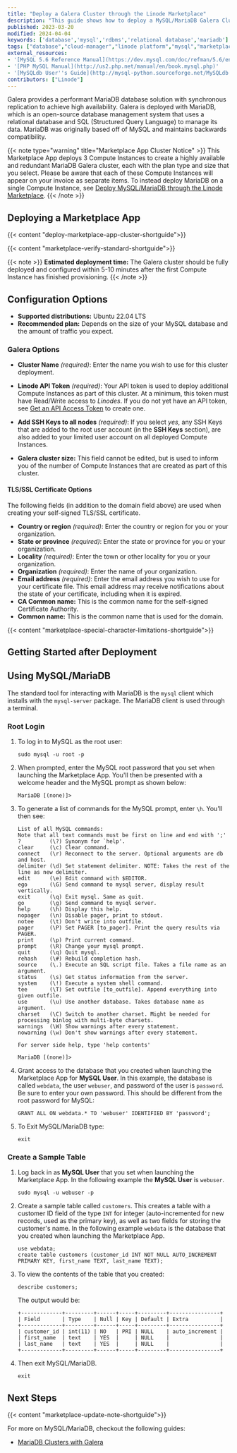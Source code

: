```yaml
---
title: "Deploy a Galera Cluster through the Linode Marketplace"
description: "This guide shows how to deploy a MySQL/MariaDB Galera Cluster through the Linode Marketplace."
published: 2023-03-20
modified: 2024-04-04
keywords: ['database','mysql','rdbms','relational database','mariadb']
tags: ["database","cloud-manager","linode platform","mysql","marketplace","mariadb"]
external_resources:
- '[MySQL 5.6 Reference Manual](https://dev.mysql.com/doc/refman/5.6/en/index.html)'
- '[PHP MySQL Manual](http://us2.php.net/manual/en/book.mysql.php)'
- '[MySQLdb User''s Guide](http://mysql-python.sourceforge.net/MySQLdb.html)'
contributors: ["Linode"]
---
```


Galera provides a performant MariaDB database solution with synchronous replication to achieve high availability. Galera is deployed with MariaDB, which is an open-source database management system that uses a relational database and SQL (Structured Query Language) to manage its data. MariaDB was originally based off of MySQL and maintains backwards compatibility.

{{< note type="warning" title="Marketplace App Cluster Notice" >}}
This Marketplace App deploys 3 Compute Instances to create a highly available and redundant MariaDB Galera cluster, each with the plan type and size that you select. Please be aware that each of these Compute Instances will appear on your invoice as separate items. To instead deploy MariaDB on a single Compute Instance, see [Deploy MySQL/MariaDB through the Linode Marketplace](/docs/products/tools/marketplace/guides/mysql/).
{{< /note >}}

## Deploying a Marketplace App

{{< content "deploy-marketplace-app-cluster-shortguide">}}

{{< content "marketplace-verify-standard-shortguide">}}

{{< note >}}
**Estimated deployment time:** The Galera cluster should be fully deployed and configured within 5-10 minutes after the first Compute Instance has finished provisioning.
{{< /note >}}

## Configuration Options

- **Supported distributions:** Ubuntu 22.04 LTS
- **Recommended plan:** Depends on the size of your MySQL database and the amount of traffic you expect.

### Galera Options

- **Cluster Name** *(required)*: Enter the name you wish to use for this cluster deployment.

- **Linode API Token** *(required)*: Your API token is used to deploy additional Compute Instances as part of this cluster. At a minimum, this token must have Read/Write access to *Linodes*. If you do not yet have an API token, see [Get an API Access Token](/docs/products/tools/api/guides/manage-api-tokens/) to create one.

- **Add SSH Keys to all nodes** *(required)*: If you select *yes*, any SSH Keys that are added to the root user account (in the **SSH Keys** section), are also added to your limited user account on all deployed Compute Instances.

- **Galera cluster size:** This field cannot be edited, but is used to inform you of the number of Compute Instances that are created as part of this cluster.

#### TLS/SSL Certificate Options

The following fields (in addition to the domain field above) are used when creating your self-signed TLS/SSL certificate.

- **Country or region** *(required)*: Enter the country or region for you or your organization.
- **State or province** *(required)*: Enter the state or province for you or your organization.
- **Locality** *(required)*: Enter the town or other locality for you or your organization.
- **Organization** *(required)*: Enter the name of your organization.
- **Email address** *(required)*: Enter the email address you wish to use for your certificate file. This email address may receive notifications about the state of your certificate, including when it is expired.
- **CA Common name:** This is the common name for the self-signed Certificate Authority.
- **Common name:** This is the common name that is used for the domain.

{{< content "marketplace-special-character-limitations-shortguide">}}

## Getting Started after Deployment

## Using MySQL/MariaDB

The standard tool for interacting with MariaDB is the `mysql` client which installs with the `mysql-server` package. The MariaDB client is used through a terminal.

### Root Login

1.  To log in to MySQL as the root user:

    ```command
    sudo mysql -u root -p
    ```

1.  When prompted, enter the MySQL root password that you set when launching the Marketplace App. You'll then be presented with a welcome header and the MySQL prompt as shown below:

    ```command
    MariaDB [(none)]>
    ```

1.  To generate a list of commands for the MySQL prompt, enter `\h`. You'll then see:

    ```output
    List of all MySQL commands:
    Note that all text commands must be first on line and end with ';'
    ?         (\?) Synonym for `help'.
    clear     (\c) Clear command.
    connect   (\r) Reconnect to the server. Optional arguments are db and host.
    delimiter (\d) Set statement delimiter. NOTE: Takes the rest of the line as new delimiter.
    edit      (\e) Edit command with $EDITOR.
    ego       (\G) Send command to mysql server, display result vertically.
    exit      (\q) Exit mysql. Same as quit.
    go        (\g) Send command to mysql server.
    help      (\h) Display this help.
    nopager   (\n) Disable pager, print to stdout.
    notee     (\t) Don't write into outfile.
    pager     (\P) Set PAGER [to_pager]. Print the query results via PAGER.
    print     (\p) Print current command.
    prompt    (\R) Change your mysql prompt.
    quit      (\q) Quit mysql.
    rehash    (\#) Rebuild completion hash.
    source    (\.) Execute an SQL script file. Takes a file name as an argument.
    status    (\s) Get status information from the server.
    system    (\!) Execute a system shell command.
    tee       (\T) Set outfile [to_outfile]. Append everything into given outfile.
    use       (\u) Use another database. Takes database name as argument.
    charset   (\C) Switch to another charset. Might be needed for processing binlog with multi-byte charsets.
    warnings  (\W) Show warnings after every statement.
    nowarning (\w) Don't show warnings after every statement.

    For server side help, type 'help contents'

    MariaDB [(none)]>
    ```

1.  Grant access to the database that you created when launching the Marketplace App for **MySQL User**. In this example, the database is called `webdata`, the user `webuser`, and password of the user is `password`. Be sure to enter your own password. This should be different from the root password for MySQL:

    ```command
    GRANT ALL ON webdata.* TO 'webuser' IDENTIFIED BY 'password';
    ```

1.  To Exit MySQL/MariaDB type:

    ```command
    exit
    ```

### Create a Sample Table

1.  Log back in as **MySQL User** that you set when launching the Marketplace App. In the following example the **MySQL User** is `webuser`.

    ```command
    sudo mysql -u webuser -p
    ```

2.  Create a sample table called `customers`. This creates a table with a customer ID field of the type `INT` for integer (auto-incremented for new records, used as the primary key), as well as two fields for storing the customer's name. In the following example `webdata` is the database that you created when launching the Marketplace App.

    ```command
    use webdata;
    create table customers (customer_id INT NOT NULL AUTO_INCREMENT PRIMARY KEY, first_name TEXT, last_name TEXT);
    ```

3.  To view the contents of the table that you created:

    ```command
    describe customers;
    ```

    The output would be:

    ```output
    +-------------+---------+------+-----+---------+----------------+
    | Field       | Type    | Null | Key | Default | Extra          |
    +-------------+---------+------+-----+---------+----------------+
    | customer_id | int(11) | NO   | PRI | NULL    | auto_increment |
    | first_name  | text    | YES  |     | NULL    |                |
    | last_name   | text    | YES  |     | NULL    |                |
    +-------------+---------+------+-----+---------+----------------+
    ```

4. Then exit MySQL/MariaDB.

    ```command
    exit
    ```

## Next Steps

{{< content "marketplace-update-note-shortguide">}}

For more on MySQL/MariaDB, checkout the following guides:

- [MariaDB Clusters with Galera](/docs/guides/set-up-mariadb-clusters-with-galera-debian-and-ubuntu/)
